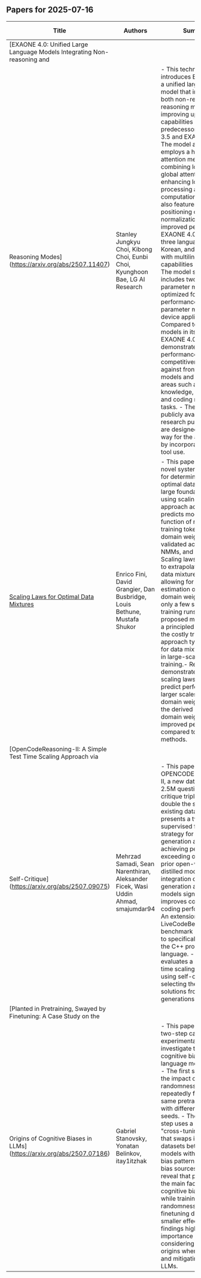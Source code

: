 

## Papers for 2025-07-16

| Title | Authors | Summary | Classification | GitHub URLs | HuggingFace URLs |
|-------|---------|---------|----------------|-------------|-----------------|
| [EXAONE 4.0: Unified Large Language Models Integrating Non-reasoning and
  Reasoning Modes](https://arxiv.org/abs/2507.11407) | Stanley Jungkyu Choi, Kibong Choi, Eunbi Choi, Kyunghoon Bae, LG AI Research |  - This technical report introduces EXAONE 4.0, a unified large language model that integrates both non-reasoning and reasoning modes, improving upon the capabilities of its predecessors, EXAONE 3.5 and EXAONE Deep. - The model architecture employs a hybrid attention mechanism combining local and global attention, enhancing long-context processing and reducing computational costs.  It also features a re-positioning of layer normalization for improved performance. - EXAONE 4.0 supports three languages: English, Korean, and Spanish, with multilingual capabilities expanded.  The model series includes two sizes: a 32B parameter model optimized for performance, and a 1.2B parameter model for on-device applications. - Compared to other models in its class, EXAONE 4.0 demonstrates superior performance, maintaining competitiveness even against frontier-class models and excelling in areas such as world knowledge, mathematical and coding reasoning tasks. - The models are publicly available for research purposes and are designed to pave the way for the agentic AI era by incorporating agentic tool use. | ['Natural Language Processing'] | N/A | [Link](https://huggingface.co/LGAI-EXAONE) |
| [Scaling Laws for Optimal Data Mixtures](https://arxiv.org/abs/2507.09404) | Enrico Fini, David Grangier, Dan Busbridge, Louis Bethune, Mustafa Shukor | - This paper introduces a novel systematic method for determining the optimal data mixture for large foundation models, using scaling laws.- The approach accurately predicts model loss as a function of model size, training tokens, and domain weights, validated across LLMs, NMMs, and LVMs.- Scaling laws are shown to extrapolate well to new data mixtures and scales, allowing for the estimation of optimal domain weights using only a few small-scale training runs.- The proposed method offers a principled alternative to the costly trial-and-error approach typically used for data mixture selection in large-scale model training.- Results demonstrate that the scaling laws accurately predict performance at larger scales and new domain weights, and that the derived optimal domain weights lead to improved performance compared to other methods. | ['Multimodal'] | N/A | N/A |
| [OpenCodeReasoning-II: A Simple Test Time Scaling Approach via
  Self-Critique](https://arxiv.org/abs/2507.09075) | Mehrzad Samadi, Sean Narenthiran, Aleksander Ficek, Wasi Uddin Ahmad, smajumdar94 | - This paper introduces OPENCODEREASONING-II, a new dataset with 2.5M question-solution-critique triples, nearly double the size of existing datasets. -  It presents a two-stage supervised fine-tuning strategy for code generation and critique, achieving performance exceeding or equal to prior open-weight distilled models. - The integration of code generation and critique models significantly improves competitive coding performance. - An extension of the LiveCodeBench benchmark is introduced to specifically support the C++ programming language. - The paper evaluates a simple test-time scaling approach using self-critique for selecting the best code solutions from multiple generations. | ['Natural Language Processing', 'Text Generation', 'Text2Text Generation'] | N/A | [Link](https://huggingface.co/datasets/nvidia/OpenCodeReasoning-2), [Link](https://huggingface.co/datasets/nvidia/LiveCodeBench-CPP) |
| [Planted in Pretraining, Swayed by Finetuning: A Case Study on the
  Origins of Cognitive Biases in LLMs](https://arxiv.org/abs/2507.07186) | Gabriel Stanovsky, Yonatan Belinkov, itay1itzhak | - This paper introduces a two-step causal experimental approach to investigate the origins of cognitive biases in large language models (LLMs). - The first step assesses the impact of training randomness by repeatedly finetuning the same pretrained models with different random seeds. - The second step uses a novel "cross-tuning" approach that swaps instruction datasets between models with different bias patterns to isolate bias sources. - Results reveal that pretraining is the main factor shaping cognitive biases in LLMs, while training randomness and finetuning data have smaller effects. - The findings highlight the importance of considering pretraining origins when evaluating and mitigating biases in LLMs. | ['Natural Language Processing'] | [Link](https://github.com/itaylitzhak/planted-in-pretraining) | N/A |

